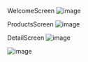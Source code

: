 WelcomeScreen
![image](https://github.com/user-attachments/assets/99e7b511-3a02-4b40-b195-597dbe3eb8fd)

ProductsScreen
![image](https://github.com/user-attachments/assets/afa87798-b16d-43c8-b7a5-a39ff10133f2)

DetailScreen
![image](https://github.com/user-attachments/assets/e56686f4-0e73-4a4f-833e-860ad52ac90e)

![image](https://github.com/user-attachments/assets/0e21cc04-46d0-4fb9-b6f1-a9e95dc046a1)
